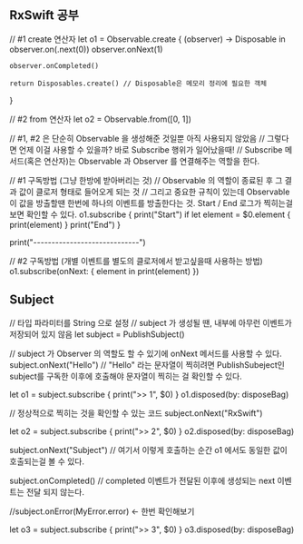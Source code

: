 ## RxSwift 공부  
// #1 create 연산자
let o1 = Observable<Int>.create { (observer) -> Disposable in
    observer.on(.next(0))
    observer.onNext(1)
    
    observer.onCompleted()
    
    return Disposables.create() // Disposable은 메모리 정리에 필요한 객체
}

// #2 from 연산자
let o2 = Observable.from([0, 1])

// #1, #2 은 단순히 Observable 을 생성해준 것일뿐 아직 사용되지 않았음
// 그렇다면 언제 이걸 사용할 수 있을까? 바로 Subscribe 행위가 일어났을때!
// Subscribe 메서드(혹은 연산자)는 Observable 과 Observer 를 연결해주는 역할을 한다.

// #1 구독방법 (그냥 한방에 받아버리는 것)
// Observable 의 역할이 종료된 후 그 결과 값이 클로저 형태로 들어오게 되는 것
// 그리고 중요한 규칙이 있는데 Observable 이 값을 방출할땐 한번에 하나의 이벤트를 방출한다는 것. Start / End 로그가 찍히는걸 보면 확인할 수 있다.
o1.subscribe {
    print("Start")
    if let element = $0.element {
        print(element)
    }
    print("End")
}

print("-----------------------------")

// #2 구독방법 (개별 이벤트를 별도의 클로저에서 받고싶을때 사용하는 방법)
o1.subscribe(onNext: { element in
    print(element)
})  

## Subject
// 타입 파라미터를 String 으로 설정
// subject 가 생성될 땐, 내부에 아무런 이벤트가 저장되어 있지 않음
let subject = PublishSubject<String>()

// subject 가 Observer 의 역할도 할 수 있기에 onNext 메서드를 사용할 수 있다.
subject.onNext("Hello") // "Hello" 라는 문자열이 찍히려면 PublishSubeject인 subject를 구독한 이후에 호출해야 문자열이 찍히는 걸 확인할 수 있다.

let o1 = subject.subscribe { print(">> 1", $0) }
o1.disposed(by: disposeBag)

// 정상적으로 찍히는 것을 확인할 수 있는 코드
subject.onNext("RxSwift")

let o2 = subject.subscribe { print(">> 2", $0) }
o2.disposed(by: disposeBag)

subject.onNext("Subject") // 여기서 이렇게 호출하는 순간 o1 에서도 동일한 값이 호출되는걸 볼 수 있다.

subject.onCompleted() // completed 이벤트가 전달된 이후에 생성되는 next 이벤트는 전달 되지 않는다.

//subject.onError(MyError.error) <- 한번 확인해보기

let o3 = subject.subscribe { print(">> 3", $0) }
o3.disposed(by: disposeBag)
